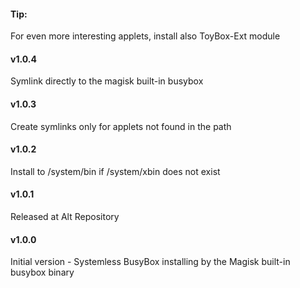 #### Tip:

For even more interesting applets, install also ToyBox-Ext module

#### v1.0.4

Symlink directly to the magisk built-in busybox

#### v1.0.3

Create symlinks only for applets not found in the path

#### v1.0.2

Install to /system/bin if /system/xbin does not exist

#### v1.0.1

Released at Alt Repository

#### v1.0.0

Initial version - Systemless BusyBox installing by the Magisk built-in busybox binary
